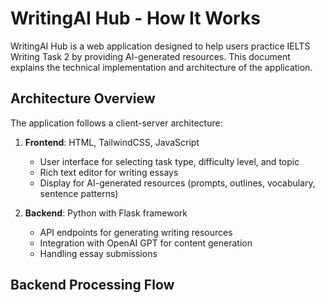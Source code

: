 # WritingAI Hub - How It Works

WritingAI Hub is a web application designed to help users practice IELTS Writing Task 2 by providing AI-generated resources. This document explains the technical implementation and architecture of the application.

## Architecture Overview

The application follows a client-server architecture:

1. **Frontend**: HTML, TailwindCSS, JavaScript
   - User interface for selecting task type, difficulty level, and topic
   - Rich text editor for writing essays
   - Display for AI-generated resources (prompts, outlines, vocabulary, sentence patterns)

2. **Backend**: Python with Flask framework
   - API endpoints for generating writing resources
   - Integration with OpenAI GPT for content generation
   - Handling essay submissions

## Backend Processing Flow


